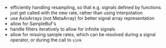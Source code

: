 - efficiently handling resampling, so that e.g. signals defined by functions
    just get called with the new rate, rather than using interpolation
- use AxisArrays (not MetaArray) for better signal array representation
- allow for SampleBuf's
- handle filters iteratively to allow for infinite signals
- allow for missing sample rates, which can be resolved during
a signal operator, or during the call to `sink`

